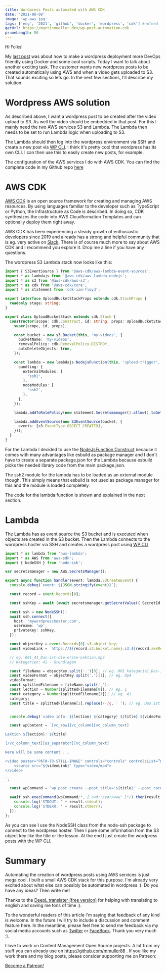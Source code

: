 ```yaml
---
title: Wordpress Posts automated with AWS CDK
date: '2021-08-08'
image: 'wp-aws.jpg'
tags: ['eng', '2021', 'github', 'docker', 'wordpress', 'cdk'] #nofeed
gerUrl: https://martinmueller.dev/wp-post-automation-cdk
pruneLength: 50
---
```


Hi Folks!

My [last post](https://martinmueller.dev/wordpress-with-docker-eng) was about how to make a wordpress deployment more DevOps friendly using Docker and some cool scripts. Today I want to talk about another exciting task. The customer wants new wordpress posts to be created automatically using AWS and when a video gets uploaded to S3. That sounds exciting so lets go. In the next few sections, I'll describe my solution.

# Wordpress AWS solution

As described above, I want a wordpress post to be created after the video upload to S3. As well the video should be embedded in that post. For this I mainly need the two AWS services S3 and Lambda. The Lambda then needs to be set to run Lambda logic when uploading to S3.

The Lambda should then log into the wordpress environment via SSH and create a new post via [WP CLI](https://developer.wordpress.org/cli/commands/post/create/). I think it's pretty cool that wordpress has its own CLI. I can then use this to easily create new posts, for example.

The configuration of the AWS services I do with AWS CDK. You can find the complete code in my Github repo [here](https://github.com/hacking-akademie/video-up)

# AWS CDK
[AWS CDK](https://github.com/aws/aws-cdk) is an open source framework for creating and managing AWS resources. By using languages familiar to the developer such as TypeScript or Python, the Infrastructure as Code is described. In doing so, CDK synthesizes the code into AWS Cloudformation Templates and can optionally deploy them right away.

AWS CDK has been experiencing a steady growth of enthusiastic developers since 2019 and already has a strong and helpful community that is eg. very active on [Slack](https://cdk-dev.slack.com). There is of course much more to say about AWS CDK and I recommend you explore it. Drop me a line if you have any questions.

The wordpress S3 Lambda stack now looks like this:

```ts
import { S3EventSource } from '@aws-cdk/aws-lambda-event-sources';
import * as lambdajs from '@aws-cdk/aws-lambda-nodejs';
import * as s3 from '@aws-cdk/aws-s3';
import * as cdk from '@aws-cdk/core';
import * as statement from 'cdk-iam-floyd';

export interface UploadBucketStackProps extends cdk.StackProps {
  readonly stage: string;
}

export class UploadBucketStack extends cdk.Stack {
  constructor(scope: cdk.Construct, id: string, props: UploadBucketStackProps) {
    super(scope, id, props);

    const bucket = new s3.Bucket(this, 'my-videos', {
      bucketName: 'my-videos',
      removalPolicy: cdk.RemovalPolicy.DESTROY,
      autoDeleteObjects: true,
    });

    const lambda = new lambdajs.NodejsFunction(this, 'upload-trigger', {
      bundling: {
        externalModules: [
          'ssh2',
        ],
        nodeModules: [
          'ssh2',
        ],
      },
    });

    lambda.addToRolePolicy(new statement.Secretsmanager().allow().toGetSecretValue());

    lambda.addEventSource(new S3EventSource(bucket, {
      events: [s3.EventType.OBJECT_CREATED],
    }));
  }
}
```

For the Lambda I decided to use the [NodeJsFunction Construct](https://docs.aws.amazon.com/cdk/api/latest/docs/@aws-cdk_aws-lambda-nodejs.NodejsFunction.html) because it comes with many advantages like esbuild as package manager and I don't have to create a separate package.json for the Lambda because esbuild picks the needed library code from the main package.json.

The ssh2 module for the lambda has to be loaded as an external module though. This simply means that esbuild is not used as package manager for this and the module is loaded completely.

The code for the lambda function is shown and explained in the next section.

# Lambda
The Lambda has as event source the S3 bucket and is executed when objects are created in the S3 bucket. Then the Lambda connects to the wordpress hoster via SSH and creates a wordpress post using [WP CLI](https://developer.wordpress.org/cli/commands/post/create/).

```ts
import * as lambda from 'aws-lambda';
import * as AWS from 'aws-sdk';
import { NodeSSH } from 'node-ssh';

var secretsmanager = new AWS.SecretsManager();

export async function handler(event: lambda.S3CreateEvent) {
  console.debug(`event: ${JSON.stringify(event)}`);

  const record = event.Records[0];

  const sshKey = await (await secretsmanager.getSecretValue({ SecretId: 'sshkey' }).promise()).SecretString;

  const ssh = new NodeSSH();
  await ssh.connect({
    host: 'mywordpresshoster.com',
    username: 'wp',
    privateKey: sshKey,
  });

  const objectKey = event.Records[0].s3.object.key;
  const videoLink = `https://${record.s3.bucket.name}.s3.${record.awsRegion}.amazonaws.com/${objectKey}`;

  // eg. 001_41_Das-ist-die-erste-Lektion.mp4
  // Kategorien: 41 - Grundlagen

  const fileName = objectKey.split('.')[0]; // eg. 001_kategorie1_Das-ist-die-erste-Lektion
  const videoFormat = objectKey.split('.')[1]; // eg. mp4
  videoFormat;
  const splittedFilename = fileName.split('_');
  const lection = Number(splittedFilename[0]); // eg. 1
  const category = Number(splittedFilename[1]); // eg. 41
  category;
  const title = splittedFilename[2].replace(/-/g, ' '); // eg. Das ist die erste Lektion


  console.debug(`video info: ${lection} ${category} ${title} ${videoFormat}`);

  const wpContent = `[vc_row][vc_column][vc_column_text]

Lektion ${lection}: ${title}

[/vc_column_text][us_separator][vc_column_text]

Here will be some content ...

<video poster="PATH-TO-STILL-IMAGE" controls="controls" controlsList=”nodownload” width="640" height="360">
    <source src="${videoLink}" type="video/mp4">
</video>

`;

  const wpCommand = `wp post create --post_title='${title}' --post_categories='${category}' --post_content='${wpContent}'`; // category?

  await ssh.execCommand(wpCommand/*, { cwd:'/var/www' }*/).then(result => {
    console.log('STDOUT: ' + result.stdout);
    console.log('STDERR: ' + result.stderr);
  });
};
```

As you can see I use the NodeSSH class from the node-ssh package to connect to the wordpress hoster. Then I pare some information from the S3 object key like the title or the lesson. At the end I just create the wordpress posts with the WP CLI.

# Summary
Automating the creation of wordpress posts using AWS services is just mega cool. I built a small AWS CDK stack for this purpose. I'm already very excited about what else can possibly be automated in wordpress :). Do you have any ideas? Then write me!

Thanks to the [DeepL translater (free version)](https://DeepL.com/Translator) for helping with translating to english and saving me tons of time :).

To the wonderful readers of this article I'm saying that feedback of any kind is welcome. In the future I will try to include a discussion and comment feature here. In the meantime, please feel free to send me feedback via my social media accounts such as [Twitter](https://twitter.com/MartinMueller_) or [FaceBook](https://facebook.com/martin.muller.10485). Thank you very much :).

I love to work on Content Management Open Source projects. A lot from my stuff you can already use on https://github.com/mmuller88 . If you like my work there and my blog posts, please consider supporting me on Patreon:

<a href="https://patreon.com/bePatron?u=29010217" data-patreon-widget-type="become-patron-button">Become a Patreon!</a><script async src="https://c6.patreon.com/becomePatronButton.bundle.js"></script>